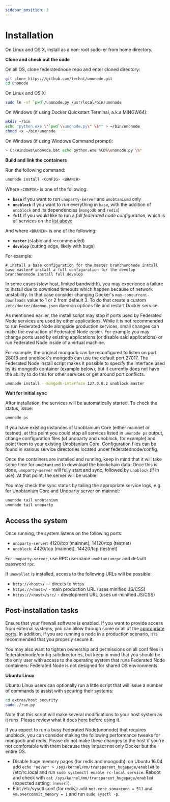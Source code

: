 ```yaml
---
sidebar_position: 3
---
```


# Installation

On Linux and OS X, install as a non-root sudo-er from home directory.

**Clone and check out the code**

On all OS, clone federatednode repo and enter cloned directory:

```bash
git clone https://github.com/terhnt/unonode.git
cd unonode
```

On Linux and OS X:

```bash
sudo ln -sf `pwd`/unonode.py /usr/local/bin/unonode
```

On Windows (if using Docker Quickstart Terminal, a.k.a MINGW64):

```bash
mkdir ~/bin
echo "python.exe \"`pwd`\\unonode.py\" \$*" > ~/bin/unonode
chmod +x ~/bin/unonode
```

On Windows (if using Windows Command prompt):

```bash
> C:\Windows\unonode.bat echo python.exe %CD%\unonode.py \%*
```

**Build and link the containers**

Run the following command:

```bash
unonode install <CONFIG> <BRANCH>
```

Where `<CONFIG>` is one of the following:

*   **`base`** if you want to run `unoparty-server` and `unobtaniumd` only
*   **`unoblock`** if you want to run everything in `base`, with the addition of `unoblock` and its dependencies (`mongodb` and `redis`)
*   **`full`** if you would like to run a _full federated node configuration_, which is all services on the [list above](#services)

And where `<BRANCH>` is one of the following:

*   **`master`** (stable and recommended)
*   **`develop`** (cutting edge, likely with bugs)

For example:

    # install a base configuration for the master branchunonode install base master# install a full configuration for the develop branchunonode install full develop



In some cases (slow host, limited bandwidth), you may experience a failure to install due to download timeouts which happen because of network unstability. In that case consider changing Docker's `max-concurrent-downloads` value to 1 or 2 from default 3. To do that create a custom `/etc/docker/daemon.json` daemon options file and restart Docker service.

As mentioned earlier, the install script may stop if ports used by Federated Node services are used by other applications. While it is not recommended to run Federated Node alongside production services, small changes can make the evaluation of Federated Node easier. For example you may change ports used by existing applications (or disable said applications) or run Federated Node inside of a virtual machine.

For example, the original mongodb can be reconfigured to listen on port 28018 and unoblock's mongodb can use the default port 27017. The Federated Node install script makes it possible to specify the interface used by its mongodb container (example below), but it currently does not have the ability to do this for other services or get around port conflicts.

```bash
unonode install --mongodb-interface 127.0.0.2 unoblock master
```

**Wait for initial sync**

After installation, the services will be automatically started. To check the status, issue:

```bash
unonode ps
```

If you have existing instances of Unobtanium Core (either mainnet or testnet), at this point you could stop all services listed in `unonode ps` output, change configuration files (of unoparty and unoblock, for example) and point them to your existing Unobtanium Core. Configuration files can be found in various service directories located under federatednode/config.

Once the containers are installed and running, keep in mind that it will take some time for `unobtaniumd` to download the blockchain data. Once this is done, `unoparty-server` will fully start and sync, followed by `unoblock` (if in use). At that point, the server will be usable.

You may check the sync status by tailing the appropriate service logs, e.g. for Unobtanium Core and Unoparty server on mainnet:

```bash
unonode tail unobtanium
unonode tail unoparty
```

## Access the system

Once running, the system listens on the following ports:

*   `unoparty-server`: 4120/tcp (mainnet), 14120/tcp (testnet)
*   `unoblock`: 4420/tcp (mainnet), 14420/tcp (testnet)

For `unoparty-server`, use RPC username `unobtaniumrpc` and default password `rpc`.

If `unowallet` is installed, access to the following URLs will be possible:

*   `http://<host>/` — directs to `https`
*   `https://<host>/` - main production URL (uses minified JS/CSS)
*   `https://<host>/src/` - development URL (uses un-minified JS/CSS)

Post-installation tasks[​](#post-installation-tasks)
-----------------------------------------------------------------------------

Ensure that your firewall software is enabled. If you want to provide access from external systems, you can allow through some or all of the [appropriate ports](#access-the-system). In addition, if you are running a node in a production scenario, it is recommended that you properly secure it.

You may also want to tighten ownership and permissions on all conf files in federatednode/config subdirectories, but keep in mind that you should be the only user with access to the operating system that runs Federated Node containers: Federated Node is not designed for shared OS environments.

**Ubuntu Linux**

Ubuntu Linux users can optionally run a little script that will issue a number of commands to assist with securing their systems:

```bash
cd extras/host_security
sudo ./run.py
```

Note that this script will make several modifications to your host system as it runs. Please review what it does [here](https://github.com/terhnt/unonode/blob/master/extras/host_security/run.py) before using it.

If you expect to run a busy Federated Node(unonode) that requires unoblock, you can consider making the following performance tweaks for mongodb and redis. Please do not make these changes to the host if you're not comfortable with them because they impact not only Docker but the entire OS.

*   Disable huge memory pages (for redis and mongodb): on Ubuntu 16.04 add `echo "never" > /sys/kernel/mm/transparent_hugepage/enabled` to /etc/rc.local and run `sudo systemctl enable rc-local.service`. Reboot and check with `cat /sys/kernel/mm/transparent_hugepage/enabled` (expected setting: `[never]`).
*   Edit /etc/sysctl.conf (for redis): add `net.core.somaxconn = 511` and `vm.overcommit_memory = 1` and run `sudo sysctl -p`.
